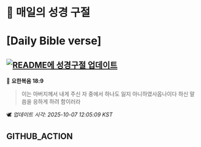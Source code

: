 # 🙏 매일의 성경 구절
# [Daily Bible verse]
## [![README에 성경구절 업데이트](https://github.com/DONGSUKA/first_test/actions/workflows/update-readme-bible.yml/badge.svg)](https://github.com/DONGSUKA/first_test/actions/workflows/update-readme-bible.yml)
<!-- START_BIBLE_VERSE -->
📖 **요한복음 18:9**
> 이는 아버지께서 내게 주신 자 중에서 하나도 잃지 아니하였사옵나이다 하신 말씀을 응하게 하려 함이러라

🕊️ _업데이트 시각: 2025-10-07 12:05:09 KST_
  <!-- END_BIBLE_VERSE -->
## GITHUB_ACTION
